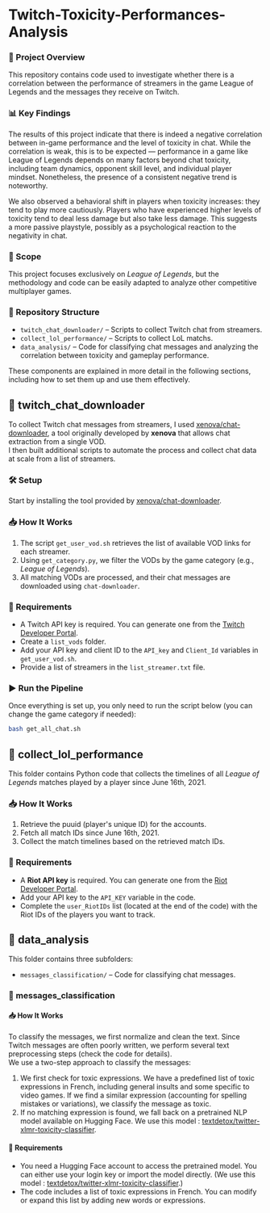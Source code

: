 # Twitch-Toxicity-Performances-Analysis

### 📌 Project Overview

This repository contains code used to investigate whether there is a correlation between the performance of streamers in the game League of Legends and the messages they receive on Twitch.

### 📊 Key Findings

The results of this project indicate that there is indeed a negative correlation between in-game performance and the level of toxicity in chat. While the correlation is weak, this is to be expected — performance in a game like League of Legends depends on many factors beyond chat toxicity, including team dynamics, opponent skill level, and individual player mindset. Nonetheless, the presence of a consistent negative trend is noteworthy.

We also observed a behavioral shift in players when toxicity increases: they tend to play more cautiously. Players who have experienced higher levels of toxicity tend to deal less damage but also take less damage. This suggests a more passive playstyle, possibly as a psychological reaction to the negativity in chat.

### 🎯 Scope

This project focuses exclusively on *League of Legends*, but the methodology and code can be easily adapted to analyze other competitive multiplayer games.

### 📁 Repository Structure

- `twitch_chat_downloader/` – Scripts to collect Twitch chat from streamers.
- `collect_lol_performance/` – Scripts to collect LoL matchs.
- `data_analysis/` – Code for classifying chat messages and analyzing the correlation between toxicity and gameplay performance.


These components are explained in more detail in the following sections, including how to set them up and use them effectively.

## 📂 twitch_chat_downloader

To collect Twitch chat messages from streamers, I used [xenova/chat-downloader](https://github.com/xenova/chat-downloader), a tool originally developed by **xenova** that allows chat extraction from a single VOD.  
I then built additional scripts to automate the process and collect chat data at scale from a list of streamers.

### 🛠️ Setup

Start by installing the tool provided by [xenova/chat-downloader](https://github.com/xenova/chat-downloader).

### 📥 How It Works

1. The script `get_user_vod.sh` retrieves the list of available VOD links for each streamer.
2. Using `get_category.py`, we filter the VODs by the game category (e.g., *League of Legends*).
3. All matching VODs are processed, and their chat messages are downloaded using `chat-downloader`.

### 🔑 Requirements

- A Twitch API key is required. You can generate one from the [Twitch Developer Portal](https://dev.twitch.tv/docs/api/).
- Create a `list_vods` folder.
- Add your API key and client ID to the `API_key` and `Client_Id` variables in `get_user_vod.sh`.
- Provide a list of streamers in the `list_streamer.txt` file.

### ▶️ Run the Pipeline

Once everything is set up, you only need to run the script below (you can change the game category if needed):

```bash
bash get_all_chat.sh
```

## 📂 collect_lol_performance

This folder contains Python code that collects the timelines of all *League of Legends* matches played by a player since June 16th, 2021.

### 📥 How It Works

1. Retrieve the puuid (player's unique ID) for the accounts.
2. Fetch all match IDs since June 16th, 2021.
3. Collect the match timelines based on the retrieved match IDs.

### 🔑 Requirements

- A **Riot API key** is required. You can generate one from the [Riot Developer Portal](https://developer.riotgames.com).
- Add your API key to the `API_KEY` variable in the code.
- Complete the `user_RiotIDs` list (located at the end of the code) with the Riot IDs of the players you want to track.

## 📂 data_analysis

This folder contains three subfolders:

- `messages_classification/` – Code for classifying chat messages.

### 📂 messages_classification

#### 📥 How It Works

To classify the messages, we first normalize and clean the text. Since Twitch messages are often poorly written, we perform several text preprocessing steps (check the code for details).  
We use a two-step approach to classify the messages:
1. We first check for toxic expressions. We have a predefined list of toxic expressions in French, including general insults and some specific to video games. If we find a similar expression (accounting for spelling mistakes or variations), we classify the message as toxic.
2. If no matching expression is found, we fall back on a pretrained NLP model available on Hugging Face. We use this model : [textdetox/twitter-xlmr-toxicity-classifier](https://huggingface.co/textdetox/twitter-xlmr-toxicity-classifier).

#### 🔑 Requirements

- You need a Hugging Face account to access the pretrained model. You can either use your login key or import the model directly. (We use this model : [textdetox/twitter-xlmr-toxicity-classifier](https://huggingface.co/textdetox/twitter-xlmr-toxicity-classifier).)
- The code includes a list of toxic expressions in French. You can modify or expand this list by adding new words or expressions.



